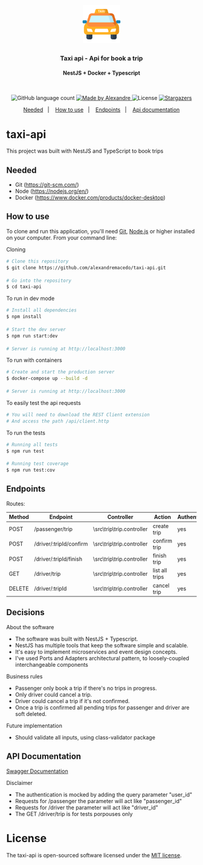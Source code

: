 <h1 align="center">
  <img alt="taxi-api" title="taxi-api" src=".github/logo.png" width="100px" />
</h1>

<h3 align="center">
  Taxi api - Api for book a trip
</h3>

<h4 align="center">
  NestJS + Docker + Typescript
</h4>
</br>

<p align="center">
  <img alt="GitHub language count" src="https://img.shields.io/github/languages/count/AlexandreMacedo/taxi-api?color=%2304D361">

  <a href="https://github.com/AlexandreMacedo">
    <img alt="Made by Alexandre" src="https://img.shields.io/badge/made%20by-Alexandre-%2304D361">
  </a>

  <img alt="License" src="https://img.shields.io/badge/license-MIT-%2304D361">

  <a href="https://github.com/AlexandreMacedo/user/stargazers">
    <img alt="Stargazers" src="https://img.shields.io/github/stars/AlexandreMacedo/taxi-api?style=social">
  </a>
</p>

<p align="center">
  <a href="#needed">Needed</a>&nbsp;&nbsp;&nbsp;|&nbsp;&nbsp;&nbsp;
  <a href="#how-to-use">How to use</a>&nbsp;&nbsp;&nbsp;|&nbsp;&nbsp;&nbsp;
  <a href="#endpoints">Endpoints</a>&nbsp;&nbsp;&nbsp;|&nbsp;&nbsp;&nbsp;
  <a href="#api-documentation">Api documentation</a>
</p>

# taxi-api

This project was built with NestJS and TypeScript to book trips

## Needed

- Git (https://git-scm.com/)
- Node (https://nodejs.org/en/)
- Docker (https://www.docker.com/products/docker-desktop)

## How to use

To clone and run this application, you'll need [Git](https://git-scm.com), [Node.js][nodejs] or higher installed on your computer. From your command line:

Cloning

```bash
# Clone this repository
$ git clone https://github.com/alexandremacedo/taxi-api.git

# Go into the repository
$ cd taxi-api
```

To run in dev mode

```bash
# Install all dependencies
$ npm install

# Start the dev server
$ npm run start:dev

# Server is running at http://localhost:3000
```

To run with containers

```bash
# Create and start the production server
$ docker-compose up --build -d

# Server is running at http://localhost:3000
```

To easily test the api requests
```bash
# You will need to download the REST Client extension
# And access the path /api/client.http
```

To run the tests

```bash
# Running all tests
$ npm run test

# Running test coverage
$ npm run test:cov
```

## Endpoints

Routes:

| Method | Endpoint                | Controller                | Action         | Authentication |
| ------ | ----------------------- | ------------------------- | -------------- | -------------- |
| POST   | /passenger/trip         | \src\trip\trip.controller | create trip    | yes            |
| POST   | /driver/:tripId/confirm | \src\trip\trip.controller | confirm trip   | yes            |
| POST   | /driver/:tripId/finish  | \src\trip\trip.controller | finish trip    | yes            |
| GET    | /driver/trip            | \src\trip\trip.controller | list all trips | yes            |
| DELETE | /driver/:tripId         | \src\trip\trip.controller | cancel trip    | yes            |

## Decisions

About the software

- The software was built with NestJS + Typescript.
- NestJS has multiple tools that keep the software simple and scalable.
- It's easy to implement microservices and event design concepts.
- I've used Ports and Adapters architectural pattern, to loosely-coupled interchangeable components

Business rules

- Passenger only book a trip if there's no trips in progress.
- Only driver could cancel a trip.
- Driver could cancel a trip if it's not confirmed.
- Once a trip is confirmed all pending trips for passenger and driver are soft deleted.

Future implementation

- Should validate all inputs, using class-validator package

## API Documentation

[Swagger Documentation](https://app.swaggerhub.com/apis-docs/alexandremacedo/taxi-api/1.0.0)

Disclaimer
- The authentication is mocked by adding the query parameter "user_id"
- Requests for /passenger the parameter will act like "passenger_id"
- Requests for /driver the parameter will act like "driver_id"
- The GET /driver/trip is for tests porpouses only

# License

The taxi-api is open-sourced software licensed under the [MIT license](https://opensource.org/licenses/MIT).

[nodejs]: https://nodejs.org/
